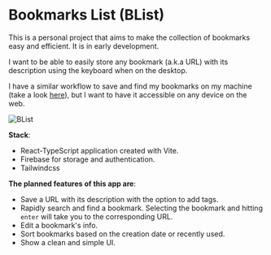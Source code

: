 # Bookmarks List (BList)

This is a personal project that aims to make the collection of bookmarks easy and efficient. It is in early development.

I want to be able to easily store any bookmark (a.k.a URL) with its description using the keyboard when on the desktop.

I have a similar workflow to save and find my bookmarks on my machine (take a look [here](https://github.com/idr4n/.dotfiles#bookmarks-workflow)), but I want to have it accessible on any device on the web.

![BList](https://user-images.githubusercontent.com/20104703/172282754-f1392f56-6676-4d25-ba74-916b1c7031bc.gif)

**Stack**:

- React-TypeScript application created with Vite.
- Firebase for storage and authentication.
- Tailwindcss

**The planned features of this app are**:

- Save a URL with its description with the option to add tags.
- Rapidly search and find a bookmark. Selecting the bookmark and hitting `enter` will take you to the corresponding URL.
- Edit a bookmark's info.
- Sort bookmarks based on the creation date or recently used.
- Show a clean and simple UI.
